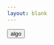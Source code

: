 ```yaml
---
layout: blank
---
```


<turbo-frame id="pet-qa">
  <div class="flex flex-col text-lg font-bold text-crema-100"
    data-controller="results">
      <div data-results-target="weightOutput"></div> 
      <div data-results-target="nameOutput"></div> 
      <button >algo</button>
  </div>
</turbo-frame>
